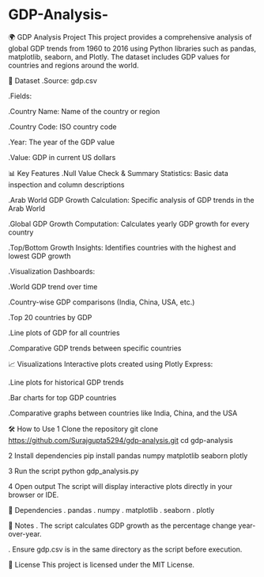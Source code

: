 # GDP-Analysis-

🌍 GDP Analysis Project
This project provides a comprehensive analysis of global GDP trends from 1960 to 2016 using Python libraries such as pandas, matplotlib, seaborn, and Plotly. The dataset includes GDP values for countries and regions around the world.

📁 Dataset
.Source: gdp.csv

.Fields:

   .Country Name: Name of the country or region

   .Country Code: ISO country code

   .Year: The year of the GDP value

   .Value: GDP in current US dollars

📊 Key Features
.Null Value Check & Summary Statistics: Basic data inspection and column descriptions

.Arab World GDP Growth Calculation: Specific analysis of GDP trends in the Arab World

.Global GDP Growth Computation: Calculates yearly GDP growth for every country

.Top/Bottom Growth Insights: Identifies countries with the highest and lowest GDP growth

.Visualization Dashboards:

  .World GDP trend over time

  .Country-wise GDP comparisons (India, China, USA, etc.)

  .Top 20 countries by GDP

  .Line plots of GDP for all countries

  .Comparative GDP trends between specific countries

📈 Visualizations
Interactive plots created using Plotly Express:

 .Line plots for historical GDP trends

 .Bar charts for top GDP countries

 .Comparative graphs between countries like India, China, and the USA

🛠️ How to Use
1 Clone the repository
git clone https://github.com/Surajgupta5294/gdp-analysis.git
cd gdp-analysis

2 Install dependencies
pip install pandas numpy matplotlib seaborn plotly

3 Run the script
python gdp_analysis.py

4 Open output
The script will display interactive plots directly in your browser or IDE.

🧮 Dependencies
. pandas
. numpy
. matplotlib
. seaborn
. plotly

📌 Notes
 . The script calculates GDP growth as the percentage change year-over-year.
 
 . Ensure gdp.csv is in the same directory as the script before execution.

📃 License
This project is licensed under the MIT License.
